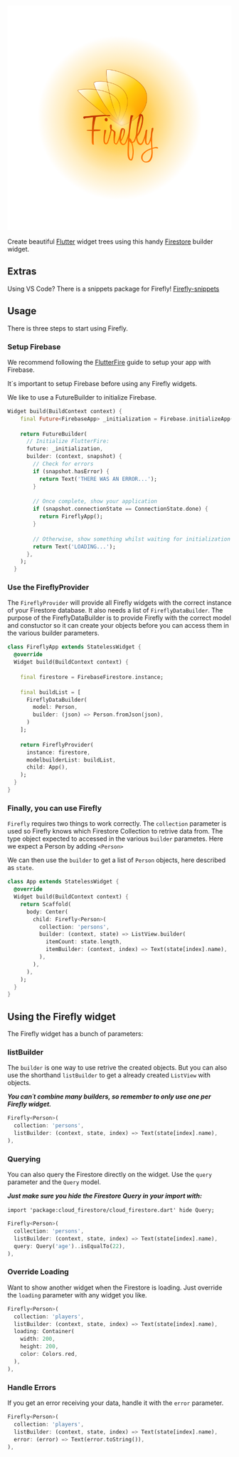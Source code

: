 <p align="center">
<img src="https://raw.githubusercontent.com/isotopsweden/Firefly/master/assets/firefly_logo.png" alt="Firefly Package Logo" />
</p

---

Create beautiful [Flutter](https://flutter.dev) widget trees using this handy [Firestore](https://firebase.google.com/products/firestore) builder widget. 

## Extras
Using VS Code? There is a snippets package for Firefly! [Firefly-snippets](https://marketplace.visualstudio.com/items?itemName=crljvr.firefly-snippets/ "Firefly snippets extension")

## Usage

There is three steps to start using Firefly.

### Setup Firebase

We recommend following the [FlutterFire](https://firebase.flutter.dev/docs/overview) guide to setup your app with Firebase.

It´s important to setup Firebase before using any Firefly widgets.

We like to use a FutureBuilder to initialize Firebase.


```dart
Widget build(BuildContext context) {
    final Future<FirebaseApp> _initialization = Firebase.initializeApp();

    return FutureBuilder(
      // Initialize FlutterFire:
      future: _initialization,
      builder: (context, snapshot) {
        // Check for errors
        if (snapshot.hasError) {
          return Text('THERE WAS AN ERROR...');
        }

        // Once complete, show your application
        if (snapshot.connectionState == ConnectionState.done) {
          return FireflyApp();
        }

        // Otherwise, show something whilst waiting for initialization to complete
        return Text('LOADING...');
      },
    );
  }
```

### Use the FireflyProvider

The `FireflyProvider` will provide all Firefly widgets with the correct instance of your Firestore database. It also needs a list of `FireflyDataBuilder`. The purpose of the FireflyDataBuilder is to provide Firefly with the correct model and constuctor so it can create your objects before you can access them in the various builder parameters.


```dart
class FireflyApp extends StatelessWidget {
  @override
  Widget build(BuildContext context) {
  
    final firestore = FirebaseFirestore.instance;
    
    final buildList = [
      FireflyDataBuilder(
        model: Person,
        builder: (json) => Person.fromJson(json),
      )
    ];
    
    return FireflyProvider(
      instance: firestore,
      modelbuilderList: buildList,
      child: App(),
    );
  }
}
```

### Finally, you can use Firefly

`Firefly` requires two things to work correctly.
The `collection` parameter is used so Firefly knows which Firestore Collection to retrive data from. 
The type object expected to accessed in the various `builder` parametes. Here we expect a Person by adding `<Person>`

We can then use the `builder` to get a list of `Person` objects, here described as `state`.


```dart
class App extends StatelessWidget {
  @override
  Widget build(BuildContext context) {
    return Scaffold(
      body: Center(
        child: Firefly<Person>(
          collection: 'persons',
          builder: (context, state) => ListView.builder(
            itemCount: state.length,
            itemBuilder: (context, index) => Text(state[index].name),
          ),
        ),
      ),
    );
  }
}
```

## Using the Firefly widget

The Firefly widget has a bunch of parameters:

### listBuilder

The `builder` is one way to use retrive the created objects. But you can also use the shorthand `listBuilder` to get a already created `ListView` with objects.

___You can´t combine many builders, so remember to only use one per Firefly widget.___


```dart
Firefly<Person>(
  collection: 'persons',
  listBuilder: (context, state, index) => Text(state[index].name),
),
```

### Querying

You can also query the Firestore directly on the widget. Use the `query` parameter and the `Query` model.

___Just make sure you hide the Firestore Query in your import with:___

`import 'package:cloud_firestore/cloud_firestore.dart' hide Query;`


```dart
Firefly<Person>(
  collection: 'persons',
  listBuilder: (context, state, index) => Text(state[index].name),
  query: Query('age')..isEqualTo(22),
),
```

### Override Loading

Want to show another widget when the Firestore is loading. Just override the `loading` parameter with any widget you like.


```dart
Firefly<Person>(
  collection: 'players',
  listBuilder: (context, state, index) => Text(state[index].name),
  loading: Container(
    width: 200,
    height: 200,
    color: Colors.red,
  ),
),
```

### Handle Errors

If you get an error receiving your data, handle it with the `error` parameter.


```dart
Firefly<Person>(
  collection: 'players',
  listBuilder: (context, state, index) => Text(state[index].name),
  error: (error) => Text(error.toString()),
),
```
